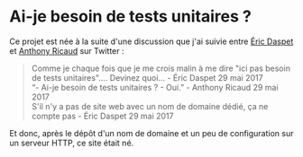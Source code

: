 # Ai-je besoin de tests unitaires ?

Ce projet est née à la suite d'une discussion que j'ai suivie entre [Éric Daspet](https://twitter.com/edasfr) et [Anthony Ricaud](https://twitter.com/rik24d) sur Twitter :

> Comme je chaque fois que je me crois malin à me dire "ici pas besoin de tests unitaires".... Devinez quoi... -  Éric Daspet 29 mai 2017  
> “- Ai-je besoin de tests unitaires ? - Oui.” - Anthony Ricaud 29 mai 2017  
> S'il n'y a pas de site web avec un nom de domaine dédié, ça ne compte pas - Éric Daspet 29 mai 2017

Et donc, après le dépôt d'un nom de domaine et un peu de configuration sur un serveur HTTP, ce site était né.  

